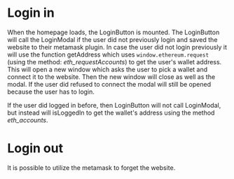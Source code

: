# Login in
When the homepage loads, the LoginButton is mounted. The LoginButton will call the LoginModal if the user did not previously login and saved the website to their metamask plugin. In case the user did not login previously it will use the function getAddress which uses `window.ethereum.request` (using the method: *eth_requestAccounts*) to get the user's wallet address. This will open a new window which asks the user to pick a wallet and connect it to the website. Then the new window will close as well as the modal. If the user did refused to connect the modal will still be opened because the user has to login.

If the user did logged in before, then LoginButton will not call LoginModal, but instead will isLoggedIn to get the wallet's address using the method *eth_accounts*.

# Login out
It is possible to utilize the metamask to forget the website.
